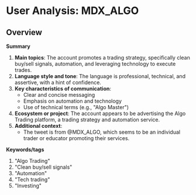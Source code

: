 # User Analysis: MDX_ALGO

## Overview

**Summary**

1. **Main topics**: The account promotes a trading strategy, specifically clean buy/sell signals, automation, and leveraging technology to execute trades.
2. **Language style and tone**: The language is professional, technical, and assertive, with a hint of confidence.
3. **Key characteristics of communication**:
	* Clear and concise messaging
	* Emphasis on automation and technology
	* Use of technical terms (e.g., "Algo Master")
4. **Ecosystem or project**: The account appears to be advertising the Algo Trading platform, a trading strategy and automation service.
5. **Additional context**:
	* The tweet is from @MDX_ALGO, which seems to be an individual trader or educator promoting their services.

**Keywords/tags**

1. "Algo Trading"
2. "Clean buy/sell signals"
3. "Automation"
4. "Tech trading"
5. "Investing"